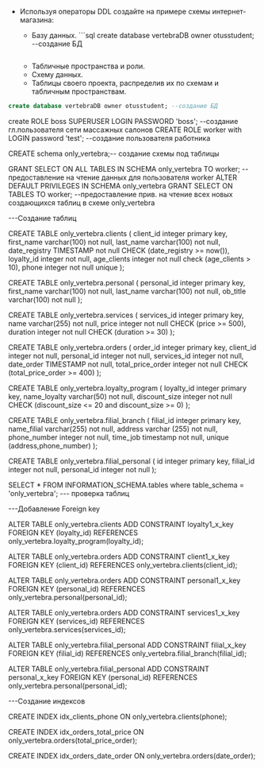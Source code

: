 * Используя операторы DDL создайте на примере схемы интернет-магазина:

  * Базу данных.
    	```sql
	create database vertebraDB owner otusstudent; --создание БД
	```

  * Табличные пространства и роли.
  * Схему данных.
  * Таблицы своего проекта, распределив их по схемам и табличным пространствам.



```sql
create database vertebraDB owner otusstudent; --создание БД
```

create ROLE boss SUPERUSER LOGIN PASSWORD 'boss'; --создание гл.пользователя сети массажных салонов
CREATE ROLE worker with LOGIN password 'test'; --создание пользователя работника

CREATE schema only_vertebra;-- создание схемы под таблицы 

GRANT SELECT ON ALL TABLES IN SCHEMA only_vertebra TO worker; --предоставление на чтение данных для пользователя worker
ALTER DEFAULT PRIVILEGES IN SCHEMA only_vertebra GRANT SELECT ON TABLES TO worker; --предоставление прив. на чтение всех новых создающихся таблиц в схеме only_vertebra

---Создание таблиц
 
CREATE TABLE only_vertebra.clients (
    client_id integer primary key,
	first_name varchar(100) not null,
	last_name varchar(100) not null,
	date_registry TIMESTAMP not null CHECK (date_registry >= now()),
	loyalty_id integer not null,
	age_clients integer not null check (age_clients > 10),
	phone integer not null unique
);

CREATE TABLE only_vertebra.personal (
	personal_id integer primary key,
	first_name varchar(100) not null,
	last_name varchar(100) not null,
	ob_title varchar(100) not null
);

CREATE TABLE only_vertebra.services (
    services_id integer primary key,
	name varchar(255) not null,
	price integer not null CHECK (price >= 500), 
	duration integer not null CHECK (duration >= 30) 
);

CREATE TABLE only_vertebra.orders (
	order_id integer primary key,
	client_id integer not null,
	personal_id integer not null,
	services_id integer not null,
	date_order TIMESTAMP not null,
	total_price_order integer not null CHECK (total_price_order >= 400)
);

CREATE TABLE only_vertebra.loyalty_program (
    loyalty_id integer primary key,
	name_loyalty varchar(50) not null,
	discount_size integer not null CHECK (discount_size <= 20 and discount_size >= 0)
);

CREATE TABLE only_vertebra.filial_branch (
    filial_id integer primary key,
	name_filial varchar(255) not null,
	address varchar (255) not null,
	phone_number integer not null,
	time_job timestamp not null,
	unique (address,phone_number)
);

CREATE TABLE only_vertebra.filial_personal (
    id integer primary key,
	filial_id integer not null,
	personal_id integer not null
);



SELECT * FROM INFORMATION_SCHEMA.tables where table_schema = 'only_vertebra'; --- проверка таблиц

---Добавление Foreign key

ALTER TABLE only_vertebra.clients
ADD CONSTRAINT loyalty1_x_key FOREIGN KEY (loyalty_id) REFERENCES only_vertebra.loyalty_program(loyalty_id);



ALTER TABLE only_vertebra.orders
ADD CONSTRAINT client1_x_key FOREIGN KEY (client_id) REFERENCES only_vertebra.clients(client_id);

ALTER TABLE only_vertebra.orders
ADD CONSTRAINT personal1_x_key FOREIGN KEY (personal_id) REFERENCES only_vertebra.personal(personal_id);

ALTER TABLE only_vertebra.orders
ADD CONSTRAINT services1_x_key FOREIGN KEY (services_id) REFERENCES only_vertebra.services(services_id);



ALTER TABLE only_vertebra.filial_personal
ADD CONSTRAINT filial_x_key FOREIGN KEY (filial_id) REFERENCES only_vertebra.filial_branch(filial_id);

ALTER TABLE only_vertebra.filial_personal
ADD CONSTRAINT personal_x_key FOREIGN KEY (personal_id) REFERENCES only_vertebra.personal(personal_id);

---Создание индексов

CREATE INDEX idx_clients_phone ON only_vertebra.clients(phone);

CREATE INDEX idx_orders_total_price ON only_vertebra.orders(total_price_order);

CREATE INDEX idx_orders_date_order ON only_vertebra.orders(date_order);
